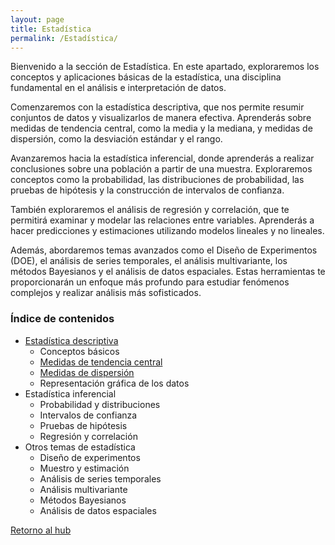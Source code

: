 ```yaml
---
layout: page
title: Estadística
permalink: /Estadística/
---
```


Bienvenido a la sección de Estadística. En este apartado, exploraremos los conceptos y aplicaciones básicas de la estadística, una disciplina fundamental en el análisis e interpretación de datos.

Comenzaremos con la estadística descriptiva, que nos permite resumir conjuntos de datos y visualizarlos de manera efectiva. Aprenderás sobre medidas de tendencia central, como la media y la mediana, y medidas de dispersión, como la desviación estándar y el rango.

Avanzaremos hacia la estadística inferencial, donde aprenderás a realizar conclusiones sobre una población a partir de una muestra. Exploraremos conceptos como la probabilidad, las distribuciones de probabilidad, las pruebas de hipótesis y la construcción de intervalos de confianza.

También exploraremos el análisis de regresión y correlación, que te permitirá examinar y modelar las relaciones entre variables. Aprenderás a hacer predicciones y estimaciones utilizando modelos lineales y no lineales.

Además, abordaremos temas avanzados como el Diseño de Experimentos (DOE), el análisis de series temporales, el análisis multivariante, los métodos Bayesianos y el análisis de datos espaciales. Estas herramientas te proporcionarán un enfoque más profundo para estudiar fenómenos complejos y realizar análisis más sofisticados.

### Índice de contenidos

 + [Estadística descriptiva](/estadistica/estadistica-descriptiva.md)
    + Conceptos básicos
    + [Medidas de tendencia central](/estadistica/estadistica-descriptiva/tendencia-central.md)
    + [Medidas de dispersión](/estadistica/estadistica-descriptiva/dispersion.md)
    + Representación gráfica de los datos
+ Estadística inferencial
    + Probabilidad y distribuciones
    + Intervalos de confianza
    + Pruebas de hipótesis
    + Regresión y correlación
+ Otros temas de estadística
    + Diseño de experimentos
    + Muestro y estimación
    + Análisis de series temporales
    + Análisis multivariante
    + Métodos Bayesianos
    + Análisis de datos espaciales

[Retorno al hub](/)